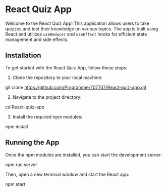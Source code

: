 # React Quiz App

Welcome to the React Quiz App! This application allows users to take quizzes and test their knowledge on various topics. The app is built using React and utilizes `useReducer` and `useEffect` hooks for efficient state management and side effects.

## Installation

To get started with the React Quiz App, follow these steps:

1. Clone the repository to your local machine:

git clone https://github.com/Programmer707707/React-quiz-app.git


2. Navigate to the project directory:

cd React-quiz-app


3. Install the required npm modules:

npm install

## Running the App

Once the npm modules are installed, you can start the development server:

npm run server


Then, open a new terminal window and start the React app:

npm start

